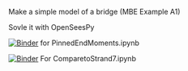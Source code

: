 Make a simple model of a bridge (MBE Example A1) 

Sovle it with OpenSeesPy



[![Binder](https://mybinder.org/badge_logo.svg)](https://mybinder.org/v2/gh/tfg250/PinnedEndMoments/master?filepath=blob%2Fmaster%2FCompareToStrand7.ipynb)
for PinnedEndMoments.ipynb

[![Binder](https://mybinder.org/badge_logo.svg)](https://mybinder.org/v2/gh/tfg250/PinnedEndMoments/master?filepath=CompareToStrand7.ipynb)
For ComparetoStrand7.ipynb

